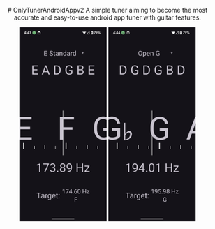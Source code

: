 <p align="center"># OnlyTunerAndroidAppv2
A simple tuner aiming to become the most accurate and easy-to-use android app tuner with guitar features.
  </p>
<p align="center">
  <img src="docs/imgs/screengrab4.png" width="200">
  <img src="docs/imgs/screengrab2.png" width="200">
</p>
